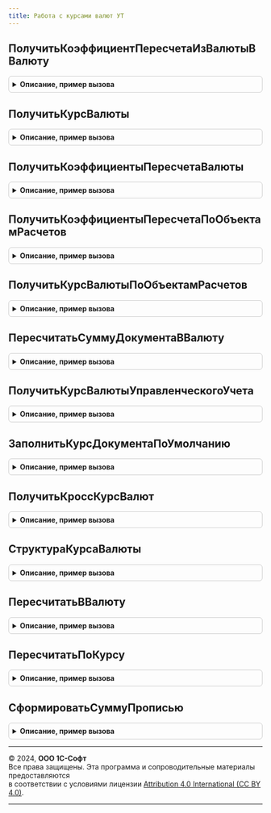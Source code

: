```yaml
---
title: Работа с курсами валют УТ
---
```



## ПолучитьКоэффициентПересчетаИзВалютыВВалюту
<details style="margin: 1em 0; padding: 0.5em; border: 1px solid #ccc; border-radius: 6px;">

<summary style="font-weight: bold; cursor: pointer;">Описание, пример вызова</summary>

```bsl

// Функция получает коэффициент пересчета из текущей валюты в новую валюту.
//
// Параметры:
//	ТекущаяВалюта - СправочникСсылка.Валюты - Текущая валюта документа
//	НоваяВалюта - СправочникСсылка.Валюты - Новая валюта документа
//	Дата - Дата - Дата документа.
//	БазоваяВалюта - СправочникСсылка.Валюты - Базовая валюта, относительно которой необходимо получить курс.
//											Если Неопределено, то курсы получаются относительно значения из константы БазоваяВалютаПоУмолчанию.
//	ПараметрыВариантаКурсаДоговора - См. РаботаСКурсамиВалютУТ.ПараметрыВариантаКурсаДоговора
//
// Возвращаемое значение:
//	Число - Коэффициент пересчета в новую валюту.
//
Функция ПолучитьКоэффициентПересчетаИзВалютыВВалюту(ТекущаяВалюта, НоваяВалюта, Дата, Знач БазоваяВалюта = Неопределено, ПараметрыВариантаКурсаДоговора = Неопределено) Экспорт
```

Пример вызова
```bsl
Результат = РаботаСКурсамиВалютУТ.ПолучитьКоэффициентПересчетаИзВалютыВВалюту(ТекущаяВалюта, НоваяВалюта, Дата, БазоваяВалюта, ПараметрыВариантаКурсаДоговора);
```
</details>

## ПолучитьКурсВалюты
<details style="margin: 1em 0; padding: 0.5em; border: 1px solid #ccc; border-radius: 6px;">

<summary style="font-weight: bold; cursor: pointer;">Описание, пример вызова</summary>

```bsl

// Возвращает курс валюты на дату.
//
// Параметры:
//   Валюта    - СправочникСсылка.Валюты - валюта, для которой получается курс.
//   ДатаКурса - Дата - дата, на которую получается курс.
//   БазоваяВалюта - СправочникСсылка.Валюты - Валюта, относительно которой необходимо получить курс
//   ОбъектРасчетов - СправочникСсылка.ОбъектыРасчетов - Необязательный, объект расчетов, по которому определяется вариант курса договора
//
// Возвращаемое значение:
//   Структура:
//    * КурсЧислитель - Число - Числитель курса валюты на указанную дату.
//    * КурсЗнаменатель - Число - Знаменатель курса валюты на указанную дату.
//    * Валюта    - СправочникСсылка.Валюты - ссылка валюты.
//    * ДатаКурса - Дата - дата получения курса.
//    * БазоваяВалюта - СправочникСсылка.Валюты - Валюта, относительно которой получены  курс.
//
Функция ПолучитьКурсВалюты(Знач Валюта, Знач ДатаКурса, Знач БазоваяВалюта = Неопределено, ОбъектРасчетов = Неопределено) Экспорт
```

Пример вызова
```bsl
Результат = РаботаСКурсамиВалютУТ.ПолучитьКурсВалюты(Валюта, ДатаКурса, БазоваяВалюта, ОбъектРасчетов);
```
</details>

## ПолучитьКоэффициентыПересчетаВалюты
<details style="margin: 1em 0; padding: 0.5em; border: 1px solid #ccc; border-radius: 6px;">

<summary style="font-weight: bold; cursor: pointer;">Описание, пример вызова</summary>

```bsl

// Функция получает коэффициенты пересчета сумм из валюты документа в валюту взаиморасчетов,
// в валюты управленческого и регламентированного учета.
//
// Параметры:
//	ВалютаДокумента - СправочникСсылка.Валюты - Валюта документа
//	ВалютаВзаиморасчетов - СправочникСсылка.Валюты - Валюта взаиморасчетов документа
//	Период - Дата - Дата документа
//	Организация - СправочникСсылка.Организации - Организация документа
//	КурсЧислительДокумента - Число - Необязательный, курс-числитель валюты документа
//	КурсЗнаменательДокумента - Число - Необязательный, курс-знаменатель валюты документа.
//	ОбъектРасчетов - СправочникСсылка.ОбъектыРасчетов - Необязательный,Объект расчетов для определения источника курса валюты.
//
// Возвращаемое значение:
//   Структура - Параметры курса валюты:
//	   * КоэффициентПересчетаВВалютуВзаиморасчетов 	- Число - Коэффициент пересчета в валюту взаиморасчетов.
//	   * КоэффициентПересчетаВВалютуУПР 			- Число - Коэффициент пересчета в валюту управленческого учета.
//	   * КоэффициентПересчетаВВалютуРегл 			- Число - Коэффициент пересчета в валюту регламентированного учета.
//
Функция ПолучитьКоэффициентыПересчетаВалюты(ВалютаДокумента, ВалютаВзаиморасчетов, Период, Организация, КурсЧислительДокумента = Неопределено, КурсЗнаменательДокумента = Неопределено, ОбъектРасчетов = Неопределено) Экспорт
```

Пример вызова
```bsl
Результат = РаботаСКурсамиВалютУТ.ПолучитьКоэффициентыПересчетаВалюты(ВалютаДокумента, ВалютаВзаиморасчетов, Период, Организация, КурсЧислительДокумента, КурсЗнаменательДокумента, ОбъектРасчетов);
```
</details>

## ПолучитьКоэффициентыПересчетаПоОбъектамРасчетов
<details style="margin: 1em 0; padding: 0.5em; border: 1px solid #ccc; border-radius: 6px;">

<summary style="font-weight: bold; cursor: pointer;">Описание, пример вызова</summary>

```bsl

// Функция получает коэффициент пересчета из текущей валюты в новую валюту.
//
// Параметры:
//	ТекущаяВалюта - СправочникСсылка.Валюты - Текущая валюта документа
//	НоваяВалюта - СправочникСсылка.Валюты - Новая валюта документа
//	Дата - Дата - Дата документа.
//	БазоваяВалюта - СправочникСсылка.Валюты - Базовая валюта, относительно которой необходимо получить курс.
//											Если Неопределено, то курсы получаются относительно значения из константы БазоваяВалютаПоУмолчанию.
//	ОбъектыРасчетов - Массив из СправочникСсылка.ОбъектыРасчетов
//
// Возвращаемое значение:
//	ТаблицаЗначений:
//- Коэффициент пересчета в новую валюту.
//
Функция ПолучитьКоэффициентыПересчетаПоОбъектамРасчетов(ТекущаяВалюта, НоваяВалюта, Дата, Знач БазоваяВалюта = Неопределено, ОбъектыРасчетов) Экспорт
```

Пример вызова
```bsl
Результат = РаботаСКурсамиВалютУТ.ПолучитьКоэффициентыПересчетаПоОбъектамРасчетов(ТекущаяВалюта, НоваяВалюта, Дата, БазоваяВалюта, ОбъектыРасчетов) 
```
</details>

## ПолучитьКурсВалютыПоОбъектамРасчетов
<details style="margin: 1em 0; padding: 0.5em; border: 1px solid #ccc; border-radius: 6px;">

<summary style="font-weight: bold; cursor: pointer;">Описание, пример вызова</summary>

```bsl

// Возвращает курс валюты на дату.
//
// Параметры:
//   Валюта    - Массив из СправочникСсылка.Валюты - валюты, для которых получается курс.
//   ДатаКурса - Дата - дата, на которую получается курс.
//   БазоваяВалюта - СправочникСсылка.Валюты - Валюта, относительно которой необходимо получить курс
//   ОбъектРасчетов - Массив из СправочникСсылка.ОбъектыРасчетов - Объекты расчетов, по которым определяется вариант курса договора
//
// Возвращаемое значение:
//   ТаблицаЗначений:
//    * КурсЧислитель    - Число - Числитель курса валюты на указанную дату.
//    * КурсЗнаменатель  - Число - Знаменатель курса валюты на указанную дату.
//    * Валюта           - СправочникСсылка.Валюты - ссылка валюты.
//    * ОбъектРасчетов   - СправочникСсылка.ОбъектыРасчетов - Объект расчетов, по которому определен курс
//    * ДатаКурса        - Дата - дата получения курса.
//    * БазоваяВалюта    - СправочникСсылка.Валюты - Валюта, относительно которой получены  курс.
//
Функция ПолучитьКурсВалютыПоОбъектамРасчетов(Валюты, ДатаКурса, Знач БазоваяВалюта = Неопределено, ОбъектыРасчетов) Экспорт
```

Пример вызова
```bsl
Результат = РаботаСКурсамиВалютУТ.ПолучитьКурсВалютыПоОбъектамРасчетов(Валюты, ДатаКурса, БазоваяВалюта, ОбъектыРасчетов) 
```
</details>

## ПересчитатьСуммуДокументаВВалюту
<details style="margin: 1em 0; padding: 0.5em; border: 1px solid #ccc; border-radius: 6px;">

<summary style="font-weight: bold; cursor: pointer;">Описание, пример вызова</summary>

```bsl

// Функция пересчитывает сумму документа из текущей валюты в новую валюту.
//
// Параметры:
//	СуммаДокумента - Число - Текущая сумма документа
//	ТекущаяВалюта - СправочникСсылка.Валюты - Текущая валюта документа
//	НоваяВалюта - СправочникСсылка.Валюты - Новая валюта документа
//	Дата - Дата - Дата документа.
//	БазоваяВалюта - СправочникСсылка.Валюты - Валюта, относительно которой необходимо получать курсы.
//
// Возвращаемое значение:
//	Число - Новая сумма документа
//
Функция ПересчитатьСуммуДокументаВВалюту(СуммаДокумента, ТекущаяВалюта, НоваяВалюта, Дата, БазоваяВалюта) Экспорт
```

Пример вызова
```bsl
Результат = РаботаСКурсамиВалютУТ.ПересчитатьСуммуДокументаВВалюту(СуммаДокумента, ТекущаяВалюта, НоваяВалюта, Дата, БазоваяВалюта) 
```
</details>

## ПолучитьКурсВалютыУправленческогоУчета
<details style="margin: 1em 0; padding: 0.5em; border: 1px solid #ccc; border-radius: 6px;">

<summary style="font-weight: bold; cursor: pointer;">Описание, пример вызова</summary>

```bsl

// Возвращает курс валюты управленческого учета относительно валюты регламентированного.
//
// Параметры:
//  Дата - Дата - Дата на которую необходимо получить курс валюты.
//  ВалютаРегламентированногоУчета - СправочникСсылка.Валюты - Валюта регламентированного учета.
//
// Возвращаемое значение:
//  Число - Курс валюты управленческого учета
//
Функция ПолучитьКурсВалютыУправленческогоУчета(Дата, ВалютаРегламентированногоУчета) Экспорт
```

Пример вызова
```bsl
Результат = РаботаСКурсамиВалютУТ.ПолучитьКурсВалютыУправленческогоУчета(Дата, ВалютаРегламентированногоУчета) 
```
</details>

## ЗаполнитьКурсДокументаПоУмолчанию
<details style="margin: 1em 0; padding: 0.5em; border: 1px solid #ccc; border-radius: 6px;">

<summary style="font-weight: bold; cursor: pointer;">Описание, пример вызова</summary>

```bsl

// Процедура заполняет КурсЧислитель и КурсЗнаменатель документа по умолчанию
//
// Параметры:
//	КурсЧислитель - Число - КурсЧислитель для расчета
//	КурсЗнаменатель - Число - КурсЗнаменатель для расчета
//	ВалютаДокумента - СправочникСсылка.Валюты - Валюта документа
//	ВалютаВзаиморасчетов - СправочникСсылка.Валюты - Валюта взаиморасчетов документа
//	Организация - СправочникСсылка.Организации - Организация документа
//	Дата - Дата - Необязательный, дата документа.
//	Договор - СправочникСсылка.ДоговорыКонтрагентов, СправочникСсылка.ДоговорыМеждуОрганизациями - Договор для проверки на ниличие курса
//	ОбъектРасчетов - СправочникСсылка.ОбъектыРасчетов - ОбъектРасчетов, по которому определяется курс валюты
//
Процедура ЗаполнитьКурсДокументаПоУмолчанию(КурсЧислитель, КурсЗнаменатель, ВалютаДокумента, ВалютаВзаиморасчетов, Организация, Дата = Неопределено, Договор = Неопределено, ОбъектРасчетов = Неопределено) Экспорт
```

Пример вызова
```bsl
РаботаСКурсамиВалютУТ.ЗаполнитьКурсДокументаПоУмолчанию(КурсЧислитель, КурсЗнаменатель, ВалютаДокумента, ВалютаВзаиморасчетов, Организация, Дата, Договор, ОбъектРасчетов);
```
</details>

## ПолучитьКроссКурсВалют
<details style="margin: 1em 0; padding: 0.5em; border: 1px solid #ccc; border-radius: 6px;">

<summary style="font-weight: bold; cursor: pointer;">Описание, пример вызова</summary>

```bsl

// Функция возвращает кросс-курс двух валют
//
// Параметры:
//	Валюта1 - Структура - Параметры курса валюты, относительно которой рассчитывается курс:
//       * КурсЧислитель      - Число - Курс валюты относительно валюты регламентированного учета.
//       * КурсЗнаменатель - Число - Кратность валюты относительно валюты регламентированного учета.
//	Валюта2 - Структура - Параметры курса валюты, курс которой рассчитывается:
//       * КурсЧислитель      - Число - Курс валюты относительно валюты регламентированного учета.
//       * КурсЗнаменатель - Число - Кратность относительно валюты регламентированного учета.
//
// Возвращаемое значение:
//   Структура - Параметры кросс-курса:
//       * КурсЧислитель - Число - Числитель кросс-курса
//       * КурсЗнаменатель - Число - Знаменатель кросс-курса
//
Функция ПолучитьКроссКурсВалют(Валюта1, Валюта2) Экспорт
```

Пример вызова
```bsl
Результат = РаботаСКурсамиВалютУТ.ПолучитьКроссКурсВалют(Валюта1, Валюта2) 
```
</details>

## СтруктураКурсаВалюты
<details style="margin: 1em 0; padding: 0.5em; border: 1px solid #ccc; border-radius: 6px;">

<summary style="font-weight: bold; cursor: pointer;">Описание, пример вызова</summary>

```bsl

// Функция возвращает структуру параметров курса валюты
//
// Параметры:
//	КурсЧислитель - Число - Необязательный, числитель курса валюты.
//	КурсЗнаменатель - Число - Необязательный, Знаменатель курса валюты.
//
// Возвращаемое значение:
//   Структура - Параметры курса валюты:
//	   * КурсЧислитель - Число - курс валюты.
//	   * КурсЗнаменатель - Число - кратность курса.
//
Функция СтруктураКурсаВалюты(КурсЧислитель = 0, КурсЗнаменатель = 0) Экспорт
```

Пример вызова
```bsl
Результат = РаботаСКурсамиВалютУТ.СтруктураКурсаВалюты(КурсЧислитель, КурсЗнаменатель);
```
</details>

## ПересчитатьВВалюту
<details style="margin: 1em 0; padding: 0.5em; border: 1px solid #ccc; border-radius: 6px;">

<summary style="font-weight: bold; cursor: pointer;">Описание, пример вызова</summary>

```bsl

// Пересчитывает сумму из одной валюты в другую.
//
// Параметры:
//  Сумма          - Число - сумма, которую необходимо пересчитать;
//  БазоваяВалюта - СправочникСсылка.Валюты - валюта, относительно которой получается курс;
//  ИсходнаяВалюта - СправочникСсылка.Валюты - пересчитываемая валюта;
//  НоваяВалюта    - СправочникСсылка.Валюты - валюта, в которую необходимо пересчитать;
//  Дата           - Дата - дата курсов валют.
//  ОбъектРасчетов - СправочникСсылка.ОбъектыРасчетов - Необязательный, объект расчетов, по которому определяется вариант курса договора
//
// Возвращаемое значение:
//  Число - пересчитанная сумма.
//
Функция ПересчитатьВВалюту(Сумма, БазоваяВалюта, ИсходнаяВалюта, НоваяВалюта, Дата, ОбъектРасчетов = Неопределено) Экспорт
```

Пример вызова
```bsl
Результат = РаботаСКурсамиВалютУТ.ПересчитатьВВалюту(Сумма, БазоваяВалюта, ИсходнаяВалюта, НоваяВалюта, Дата, ОбъектРасчетов);
```
</details>

## ПересчитатьПоКурсу
<details style="margin: 1em 0; padding: 0.5em; border: 1px solid #ccc; border-radius: 6px;">

<summary style="font-weight: bold; cursor: pointer;">Описание, пример вызова</summary>

```bsl

// Пересчитывает сумму из текущей валюты в новую валюту по параметрам их курсов.
// Параметры курсов валют можно получить функцией РаботаСКурсамиВалют.ПолучитьКурсВалюты.
//
// Параметры:
//   Сумма - Число     - сумма, которую следует пересчитать.
//
//   ПараметрыТекущегоКурса - Структура - параметры курса валюты, из которой надо пересчитать:
//    * Валюта - СправочникСсылка.Валюты - ссылка пересчитываемой валюты.
//    * КурсЧислитель - Число - курс пересчитываемой валюты.
//    * КурсЗнаменатель - Число - кратность пересчитываемой валюты.
//
//   ПараметрыНовогоКурса   - Структура - параметры курса валюты, в  которую надо пересчитать:
//    * Валюта - СправочникСсылка.Валюты - ссылка валюты, в которую идет пересчет.
//    * КурсЧислитель - Число - курс числитель валюты, в которую идет пересчет.
//    * КурсЗнаменатель - Число - курс знаменатель валюты, в которую идет пересчет.
//
// Возвращаемое значение:
//   Число - сумма, пересчитанная по новому курсу.
//
Функция ПересчитатьПоКурсу(Сумма, ПараметрыТекущегоКурса, ПараметрыНовогоКурса) Экспорт
```

Пример вызова
```bsl
Результат = РаботаСКурсамиВалютУТ.ПересчитатьПоКурсу(Сумма, ПараметрыТекущегоКурса, ПараметрыНовогоКурса) 
```
</details>

## СформироватьСуммуПрописью
<details style="margin: 1em 0; padding: 0.5em; border: 1px solid #ccc; border-radius: 6px;">

<summary style="font-weight: bold; cursor: pointer;">Описание, пример вызова</summary>

```bsl

// Формирует представление суммы прописью в указанной валюте.
//
// Параметры:
//   СуммаЧислом - Число - сумма, которую надо представить прописью.
//   Валюта - СправочникСсылка.Валюты - валюта, в которой нужно представить сумму.
//   БезДробнойЧасти - Булево - указать Истина, если требуется получить сумму без дробной части (без копеек).
//   КодЯзыка - Строка - язык, на котором требуется получить сумму прописью.
//                       Состоит из кода языка по ISO 639-1 и, опционально, кода страны по ISO 3166-1, разделенных
//                       символом подчеркивания. Примеры: "en", "en_US", "en_GB", "ru", "ru_RU".
//                       Значение по умолчанию - язык конфигурации.
//
// Возвращаемое значение:
//   Строка - сумма прописью.
//
Функция СформироватьСуммуПрописью(СуммаЧислом, Валюта, БезДробнойЧасти = Ложь, Знач КодЯзыка = Неопределено) Экспорт
```

Пример вызова
```bsl
Результат = РаботаСКурсамиВалютУТ.СформироватьСуммуПрописью(СуммаЧислом, Валюта, БезДробнойЧасти, КодЯзыка);
```
</details>

---

© 2024, **ООО 1С-Софт**  
Все права защищены. Эта программа и сопроводительные материалы предоставляются  
в соответствии с условиями лицензии [Attribution 4.0 International (CC BY 4.0)](https://creativecommons.org/licenses/by/4.0/legalcode).

---
